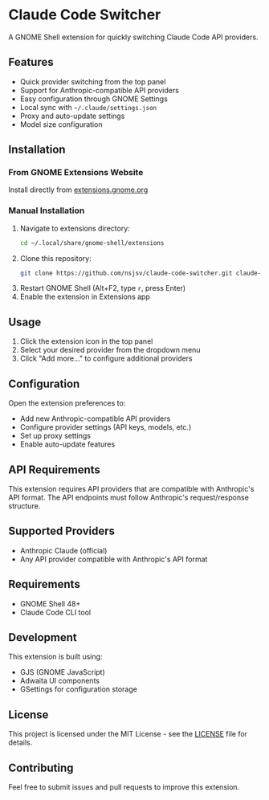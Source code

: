 # Claude Code Switcher

A GNOME Shell extension for quickly switching Claude Code API providers.

## Features

- Quick provider switching from the top panel
- Support for Anthropic-compatible API providers
- Easy configuration through GNOME Settings
- Local sync with `~/.claude/settings.json`
- Proxy and auto-update settings
- Model size configuration

## Installation

### From GNOME Extensions Website
Install directly from [extensions.gnome.org](https://extensions.gnome.org/extension/8424/claude-code-switcher/)

### Manual Installation
1. Navigate to extensions directory:
   ```bash
   cd ~/.local/share/gnome-shell/extensions
   ```
2. Clone this repository:
   ```bash
   git clone https://github.com/nsjsv/claude-code-switcher.git claude-code-switcher@nsjsv.github.io
   ```
3. Restart GNOME Shell (Alt+F2, type `r`, press Enter)
4. Enable the extension in Extensions app

## Usage

1. Click the extension icon in the top panel
2. Select your desired provider from the dropdown menu
3. Click "Add more..." to configure additional providers

## Configuration

Open the extension preferences to:
- Add new Anthropic-compatible API providers
- Configure provider settings (API keys, models, etc.)
- Set up proxy settings
- Enable auto-update features

## API Requirements

This extension requires API providers that are compatible with Anthropic's API format. The API endpoints must follow Anthropic's request/response structure.

## Supported Providers

- Anthropic Claude (official)
- Any API provider compatible with Anthropic's API format

## Requirements

- GNOME Shell 48+
- Claude Code CLI tool

## Development

This extension is built using:
- GJS (GNOME JavaScript)
- Adwaita UI components
- GSettings for configuration storage

## License

This project is licensed under the MIT License - see the [LICENSE](LICENSE) file for details.

## Contributing

Feel free to submit issues and pull requests to improve this extension.
